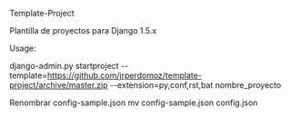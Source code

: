 Template-Project

Plantilla de proyectos para Django 1.5.x

Usage:

django-admin.py startproject --template=https://github.com/jrperdomoz/template-project/archive/master.zip --extension=py,conf,rst,bat nombre_proyecto

Renombrar config-sample.json
mv config-sample.json config.json
